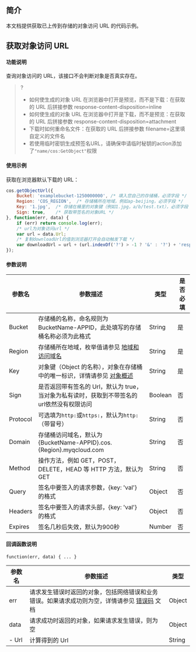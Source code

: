 ## 简介

本文档提供获取已上传到存储的对象访问 URL 的代码示例。

## 获取对象访问 URL

#### 功能说明

查询对象访问的 URL，该接口不会判断对象是否真实存在。

>?
> - 如何使生成的对象 URL 在浏览器中打开是预览，而不是下载：在获取的 URL 后拼接参数 response-content-disposition=inline
> - 如何使生成的对象 URL 在浏览器中打开是下载，而不是预览：在获取的 URL 后拼接参数 response-content-disposition=attachment
> - 下载时如何重命名文件：在获取的 URL 后拼接参数 filename=这里填自定义的文件名
> - 若使用临时密钥生成预签名URL，请确保申请临时秘钥的action添加了`"name/cos:GetObject"`权限

#### 使用示例

获取在浏览器默认下载的 URL：

[//]: # (.cssg-snippet-get-presign-download-url)
```js
cos.getObjectUrl({
    Bucket: 'examplebucket-1250000000', /* 填入您自己的存储桶，必须字段 */
    Region: 'COS_REGION',  /* 存储桶所在地域，例如ap-beijing，必须字段 */
    Key: '1.jpg',  /* 存储在桶里的对象键（例如1.jpg，a/b/test.txt），必须字段 */
    Sign: true,    /* 获取带签名的对象URL */
}, function(err, data) {
    if (err) return console.log(err);
    /* url为对象访问url */
    var url = data.Url;
    /* 复制downloadUrl的值到浏览器打开会自动触发下载 */
    var downloadUrl = url + (url.indexOf('?') > -1 ? '&' : '?') + 'response-content-disposition=attachment'; // 补充强制下载的参数
});
```

#### 参数说明

| 参数名  | 参数描述                                                     | 类型    | 是否必填 |
| ------- | ------------------------------------------------------------ | ------- | ---- |
| Bucket  | 存储桶的名称，命名规则为 BucketName-APPID，此处填写的存储桶名称必须为此格式 | String  | 是   |
| Region  | 存储桶所在地域，枚举值请参见 [地域和访问域名](https://cloud.tencent.com/document/product/436/6224) | String  | 是   |
| Key     | 对象键（Object 的名称），对象在存储桶中的唯一标识，详情请参见 [对象概述](https://cloud.tencent.com/document/product/436/13324) | String  | 是   |
| Sign    | 是否返回带有签名的 Url，默认为 true，当对象为私有读时，获取到不带签名的url依然没有权限访问                          | Boolean | 否   |
| Protocol    | 可选填为`http:`或`https:`，默认为`http:`（带冒号）                          | String | 否   |
| Domain    | 存储桶访问域名，默认为 {BucketName-APPID}.cos.{Region}.myqcloud.com     | String | 否   |
| Method  | 操作方法，例如 GET，POST，DELETE，HEAD 等 HTTP 方法，默认为 GET | String  | 否   |
| Query     | 签名中要签入的请求参数，{key: 'val'} 的格式                                        | Object | 否   |
| Headers   | 签名中要签入的请求头部，{key: 'val'} 的格式                                       | Object | 否   |
| Expires | 签名几秒后失效，默认为900秒                                  | Number  | 否   |

#### 回调函数说明

```
function(err, data) { ... }
```

| 参数名 | 参数描述                                                     | 类型   |
| ------ | ------------------------------------------------------------ | ------ |
| err    | 请求发生错误时返回的对象，包括网络错误和业务错误。如果请求成功则为空，详情请参见 [错误码](https://cloud.tencent.com/document/product/436/7730) 文档 | Object |
| data   | 请求成功时返回的对象，如果请求发生错误，则为空               | Object |
| - Url  | 计算得到的 Url                                               | String |
